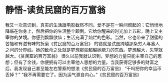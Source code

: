 <!--
 * @Author: Anxjing.AI
 * @Date: 2020-08-24 18:02:15
 * @LastEditTime: 2020-08-24 18:02:34
 * @LastEditors: Anajing.AI
 * @Description: 
 * @FilePath: \Anxjing.AI\JingNotebook\Anself\静悟-读贫民窟的百万富翁.md
 * @THIS FILE IS PART OF Anxjing.AI PROJECT
-->
# 静悟-读贫民窟的百万富翁
我又一次意识到，真实的生活跟电影截然不同。爱不是在一瞬间燃起的；它悄悄地降临在你身上，然后把你的生活整个颠倒。它给你醒来的时光加上五彩，晚上又主宰你的梦境。你感到飘飘欲仙；生活充满了灿烂的色彩。当然，它也带来了甜蜜的苦恼和有滋有味的折磨《贫民窟的百万富翁》  的错就是试图跨越那条穷人与富人之间的分界线。她的致命之处就是梦想那些超越她能力的东西。梦想越大，失望就越大。《贫民窟的百万富翁》  很久以前我就认识到，梦想的力量只能主宰自己的思想；但有了金钱，你便拥有可以主宰他人思想的力量。当我获得足够多的财富之后，我发现自己甚至能左右警察的想法《贫民窟的百万富翁》  “干吗把你的幸运币丢掉？”   “我不再需要它了。因为运气源自内心。”《贫民窟的百万富翁》
